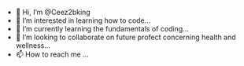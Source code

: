 - 👋 Hi, I’m @Ceez2bking
- 👀 I’m interested in learning how to code...
- 🌱 I’m currently learning the fundamentals of coding...
- 💞️ I’m looking to collaborate on future profect concerning health and wellness...
- 📫 How to reach me ...

<!---
Ceez2bking/Ceez2bking is a ✨ special ✨ repository because its `README.md` (this file) appears on your GitHub profile.
You can click the Preview link to take a look at your changes.
--->
